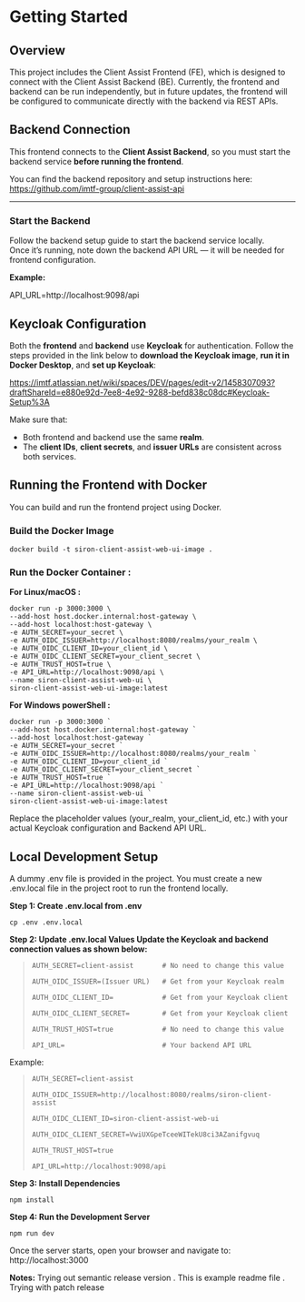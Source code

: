 # Getting Started

## Overview

This project includes the Client Assist Frontend (FE), which is designed to connect with the Client Assist Backend (BE).
Currently, the frontend and backend can be run independently, but in future updates, the frontend will be configured to communicate directly with the backend via REST APIs.

## Backend Connection

This frontend connects to the **Client Assist Backend**, so you must start the backend service **before running the frontend**.

You can find the backend repository and setup instructions here:  
https://github.com/imtf-group/client-assist-api

---

### Start the Backend

Follow the backend setup guide to start the backend service locally.  
Once it’s running, note down the backend API URL — it will be needed for frontend configuration.

**Example:**

API_URL=http://localhost:9098/api

## Keycloak Configuration

Both the **frontend** and **backend** use **Keycloak** for authentication. Follow the steps provided in the link below to **download the Keycloak image**, **run it in Docker Desktop**, and **set up Keycloak**:

https://imtf.atlassian.net/wiki/spaces/DEV/pages/edit-v2/1458307093?draftShareId=e880e92d-7ee8-4e92-9288-befd838c08dc#Keycloak-Setup%3A

Make sure that:
- Both frontend and backend use the same **realm**.
- The **client IDs**, **client secrets**, and **issuer URLs** are consistent across both services.

## Running the Frontend with Docker

You can build and run the frontend project using Docker.

### Build the Docker Image
```
docker build -t siron-client-assist-web-ui-image .
```

### Run the Docker Container :

**For Linux/macOS :**
```
docker run -p 3000:3000 \
--add-host host.docker.internal:host-gateway \
--add-host localhost:host-gateway \
-e AUTH_SECRET=your_secret \
-e AUTH_OIDC_ISSUER=http://localhost:8080/realms/your_realm \
-e AUTH_OIDC_CLIENT_ID=your_client_id \
-e AUTH_OIDC_CLIENT_SECRET=your_client_secret \
-e AUTH_TRUST_HOST=true \
-e API_URL=http://localhost:9098/api \
--name siron-client-assist-web-ui \
siron-client-assist-web-ui-image:latest
```
**For Windows powerShell :**
```
docker run -p 3000:3000 `
--add-host host.docker.internal:host-gateway `
--add-host localhost:host-gateway `
-e AUTH_SECRET=your_secret `
-e AUTH_OIDC_ISSUER=http://localhost:8080/realms/your_realm `
-e AUTH_OIDC_CLIENT_ID=your_client_id `
-e AUTH_OIDC_CLIENT_SECRET=your_client_secret `
-e AUTH_TRUST_HOST=true `
-e API_URL=http://localhost:9098/api `
--name siron-client-assist-web-ui `
siron-client-assist-web-ui-image:latest
```

Replace the placeholder values (your_realm, your_client_id, etc.) with your actual Keycloak configuration and Backend API URL.

## Local Development Setup
A dummy .env file is provided in the project. You must create a new .env.local file in the project root to run the frontend locally.

**Step 1: Create .env.local from .env**
```
cp .env .env.local
```
**Step 2: Update .env.local Values
Update the Keycloak and backend connection values as shown below:**
> ```
> AUTH_SECRET=client-assist       # No need to change this value
> 
> AUTH_OIDC_ISSUER=(Issuer URL)   # Get from your Keycloak realm
> 
> AUTH_OIDC_CLIENT_ID=            # Get from your Keycloak client
> 
> AUTH_OIDC_CLIENT_SECRET=        # Get from your Keycloak client
> 
> AUTH_TRUST_HOST=true            # No need to change this value
> 
> API_URL=                        # Your backend API URL
> ```

Example:
> ```
> AUTH_SECRET=client-assist
> 
> AUTH_OIDC_ISSUER=http://localhost:8080/realms/siron-client-assist
> 
> AUTH_OIDC_CLIENT_ID=siron-client-assist-web-ui
> 
> AUTH_OIDC_CLIENT_SECRET=VwiUXGpeTceeWITekU8ci3AZanifgvuq
> 
> AUTH_TRUST_HOST=true
> 
> API_URL=http://localhost:9098/api
> ```


**Step 3: Install Dependencies**
```
npm install
```

**Step 4: Run the Development Server**
```
npm run dev
```

Once the server starts, open your browser and navigate to:
http://localhost:3000

**Notes:**
Trying out semantic release version .
This is example readme file .
Trying with patch release
